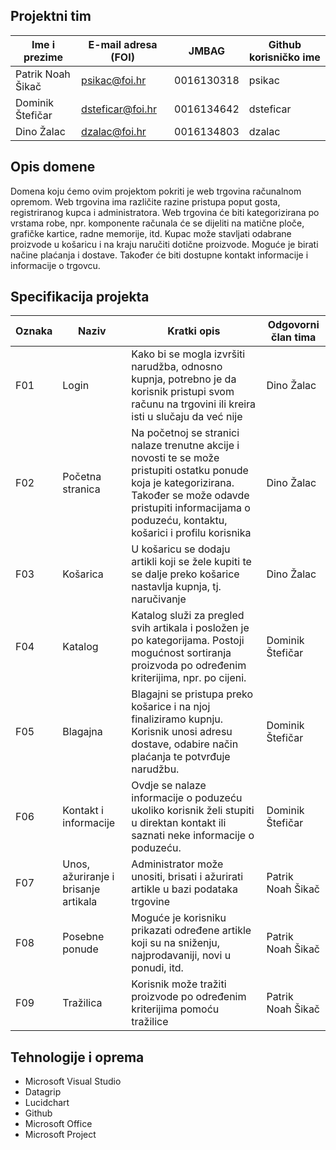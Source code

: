 ## Projektni tim

Ime i prezime | E-mail adresa (FOI) | JMBAG | Github korisničko ime
------------  | ------------------- | ----- | ---------------------
Patrik Noah Šikač | psikac@foi.hr | 0016130318 | psikac
Dominik Štefičar | dsteficar@foi.hr | 0016134642 | dsteficar
Dino Žalac | dzalac@foi.hr | 0016134803 | dzalac

## Opis domene
Domena koju ćemo ovim projektom pokriti je web trgovina računalnom opremom. Web trgovina ima različite razine pristupa poput gosta, registriranog kupca i administratora. Web trgovina će biti kategorizirana po vrstama robe, npr. komponente računala će se dijeliti na matične ploče, grafičke kartice, radne memorije, itd. Kupac može stavljati odabrane proizvode u košaricu i na kraju naručiti dotične proizvode. Moguće je birati načine plaćanja i dostave. Također će biti dostupne kontakt informacije i informacije o trgovcu.

## Specifikacija projekta


Oznaka | Naziv | Kratki opis | Odgovorni član tima
------ | ----- | ----------- | -------------------
F01 | Login | Kako bi se mogla izvršiti narudžba, odnosno kupnja, potrebno je da korisnik pristupi svom računu na trgovini ili kreira isti u slučaju da već nije | Dino Žalac
F02 | Početna stranica | Na početnoj se stranici nalaze trenutne akcije i novosti te se može pristupiti ostatku ponude koja je kategorizirana. Također se može odavde pristupiti informacijama o poduzeću, kontaktu, košarici i profilu korisnika | Dino Žalac
F03 | Košarica | U košaricu se dodaju artikli koji se žele kupiti te se dalje preko košarice nastavlja kupnja, tj. naručivanje | Dino Žalac
F04 | Katalog | Katalog služi za pregled svih artikala i posložen je po kategorijama. Postoji mogućnost sortiranja proizvoda po određenim kriterijima, npr. po cijeni. | Dominik Štefičar
F05 | Blagajna | Blagajni se pristupa preko košarice i na njoj finaliziramo kupnju. Korisnik unosi adresu dostave, odabire način plaćanja te potvrđuje narudžbu.  | Dominik Štefičar
F06 | Kontakt i informacije | Ovdje se nalaze informacije o poduzeću ukoliko korisnik želi stupiti u direktan kontakt ili saznati neke informacije o poduzeću. | Dominik Štefičar
F07 | Unos, ažuriranje i brisanje artikala | Administrator može unositi, brisati i ažurirati artikle u bazi podataka trgovine | Patrik Noah Šikač
F08 | Posebne ponude | Moguće je korisniku prikazati određene artikle koji su na sniženju, najprodavaniji, novi u ponudi, itd. | Patrik Noah Šikač
F09 | Tražilica | Korisnik može tražiti proizvode po određenim kriterijima pomoću tražilice | Patrik Noah Šikač

## Tehnologije i oprema
* Microsoft Visual Studio
* Datagrip
* Lucidchart
* Github
* Microsoft Office
* Microsoft Project


